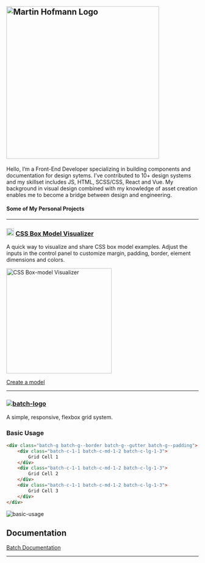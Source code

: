 ##  <img width="400" alt="Martin Hofmann Logo" src="https://user-images.githubusercontent.com/3717760/87826137-31095480-c82d-11ea-8d60-d70c75561c50.png">

Hello, I’m a Front-End Developer specializing in building components and documentation for design sytems. I’ve contributed to 10+ design systems and my skillset includes JS, HTML, SCSS/CSS, React and Vue. My background in visual design combined with my knowledge of asset creation enables me to become a bridge between design and engineering.

#### Some of My Personal Projects

---

<h3>
  <img width="20" alt="CSS Box Model Visualizer" src="https://user-images.githubusercontent.com/3717760/63388648-033a3800-c35e-11e9-86b8-9febb99d1655.png"> <a href="https://box-model-visualizer.netlify.com/model">CSS Box Model Visualizer</a>
</h3>

A quick way to visualize and share CSS box model examples. Adjust the inputs in the control panel to customize margin, padding, border, element dimensions and colors.

<a href="https://box-model-visualizer.netlify.com/model">
  <img width="276" alt="CSS Box-model Visualizer" src="https://user-images.githubusercontent.com/3717760/63387735-15ff3d80-c35b-11e9-993c-2b23d4d6cbcf.png">
</a>

[Create a model](https://box-model-visualizer.netlify.com/model)

---
### [![batch-logo](https://martskin.github.io/batch/assets/img/batch-logo-small.svg)](https://martskin.github.io/batch)

A simple, responsive, flexbox grid system.

### Basic Usage
```html
<div class="batch-g batch-g--border batch-g--gutter batch-g--padding">
	<div class="batch-c-1-1 batch-c-md-1-2 batch-c-lg-1-3">
		Grid Cell 1
	</div>
	<div class="batch-c-1-1 batch-c-md-1-2 batch-c-lg-1-3">
		Grid Cell 2
	</div>
	<div class="batch-c-1-1 batch-c-md-1-2 batch-c-lg-1-3">
		Grid Cell 3
	</div>
</div>
```

![basic-usage](https://cloud.githubusercontent.com/assets/3717760/9275606/3f007484-426c-11e5-9b05-94671aaaf562.png)

## Documentation
[Batch Documentation](https://martskin.github.io/batch)

---


